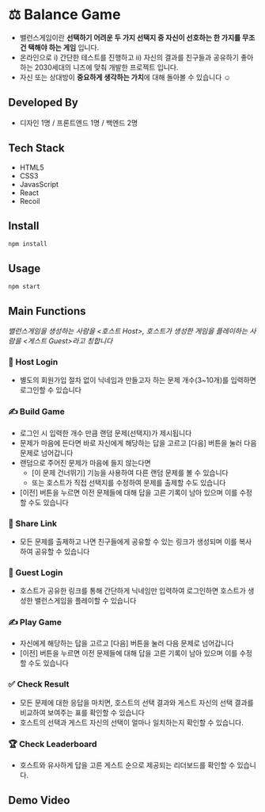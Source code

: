# ⚖ Balance Game
- 밸런스게임이란 **선택하기 어려운 두 가지 선택지 중 자신이 선호하는 한 가지를 무조건 택해야 하는 게임** 입니다.
- 온라인으로 i) 간단한 테스트를 진행하고 ii) 자신의 결과를 친구들과 공유하기 좋아하는 2030세대의 니즈에 맞춰 개발한 프로젝트 입니다.
- 자신 또는 상대방이 **중요하게 생각하는 가치**에 대해 돌아볼 수 있습니다 ☺

## Developed By
- 디자인 1명 / 프론트엔드 1명 / 백엔드 2명

## Tech Stack
- HTML5
- CSS3
- JavasScript
- React
- Recoil 

## Install
`npm install`

## Usage
`npm start`

## Main Functions
*밸런스게임을 생성하는 사람을 <호스트 Host>, 호스트가 생성한 게임을 플레이하는 사람을 <게스트 Guest>라고 칭합니다*
### 👋 Host Login
  - 별도의 회원가입 절차 없이 닉네임과 만들고자 하는 문제 개수(3~10개)를 입력하면 로그인할 수 있습니다
### ✍ Build Game
  - 로그인 시 입력한 개수 만큼 랜덤 문제(선택지)가 제시됩니다
  - 문제가 마음에 든다면 바로 자신에게 해당하는 답을 고르고 [다음] 버튼을 눌러 다음 문제로 넘어갑니다
  - 랜덤으로 주어진 문제가 마음에 들지 않는다면
    - [이 문제 건너뛰기] 기능을 사용하여 다른 랜덤 문제를 볼 수 있습니다
    - 또는 호스트가 직접 선택지를 수정하여 문제를 출제할 수도 있습니다
  - [이전] 버튼을 누르면 이전 문제들에 대해 답을 고른 기록이 남아 있으며 이를 수정할 수도 있습니다
### 🔗 Share Link
  - 모든 문제를 출제하고 나면 친구들에게 공유할 수 있는 링크가 생성되며 이를 복사하여 공유할 수 있습니다
### 👋 Guest Login
  - 호스트가 공유한 링크를 통해 간단하게 닉네임만 입력하여 로그인하면 호스트가 생성한 밸런스게임을 플레이할 수 있습니다
### ✍ Play Game
  - 자신에게 해당하는 답을 고르고 [다음] 버튼을 눌러 다음 문제로 넘어갑니다
  - [이전] 버튼을 누르면 이전 문제들에 대해 답을 고른 기록이 남아 있으며 이를 수정할 수도 있습니다
### ✅ Check Result
  - 모든 문제에 대한 응답을 마치면, 호스트의 선택 결과와 게스트 자신의 선택 결과를 비교하여 보여주는 표를 확인할 수 있습니다
  - 호스트의 선택과 게스트 자신의 선택이 얼마나 일치하는지 확인할 수 있습니다.
### 🏆 Check Leaderboard
  - 호스트와 유사하게 답을 고른 게스트 순으로 제공되는 리더보드를 확인할 수 있습니다.

## Demo Video
